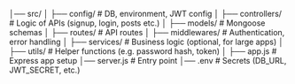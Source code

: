 │── src/
│ ├── config/ # DB, environment, JWT config
│ ├── controllers/ # Logic of APIs (signup, login, posts etc.)
│ ├── models/ # Mongoose schemas
│ ├── routes/ # API routes
│ ├── middlewares/ # Authentication, error handling
│ ├── services/ # Business logic (optional, for large apps)
│ ├── utils/ # Helper functions (e.g. password hash, token)
│ ├── app.js # Express app setup
│── server.js # Entry point
│── .env # Secrets (DB_URL, JWT_SECRET, etc.)
